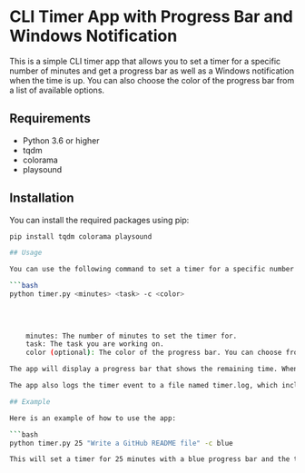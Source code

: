 # CLI Timer App with Progress Bar and Windows Notification

This is a simple CLI timer app that allows you to set a timer for a specific number of minutes and get a progress bar as well as a Windows notification when the time is up. You can also choose the color of the progress bar from a list of available options.

## Requirements
- Python 3.6 or higher
- tqdm
- colorama
- playsound

## Installation

You can install the required packages using pip:

```bash
pip install tqdm colorama playsound

## Usage

You can use the following command to set a timer for a specific number of minutes:

```bash
python timer.py <minutes> <task> -c <color>

   
   
   
    minutes: The number of minutes to set the timer for.
    task: The task you are working on.
    color (optional): The color of the progress bar. You can choose from a list of available options including black, red, green, yellow, blue, magenta, cyan, and white.

The app will display a progress bar that shows the remaining time. When the timer is up, it will play a sound and display a Windows notification with the message "Time is up! Go Get Some Rest!".

The app also logs the timer event to a file named timer.log, which includes the date and time when the timer finished, the duration of the timer, and the task you were working on.

## Example

Here is an example of how to use the app:

```bash
python timer.py 25 "Write a GitHub README file" -c blue

This will set a timer for 25 minutes with a blue progress bar and the task "Write a GitHub README file".


